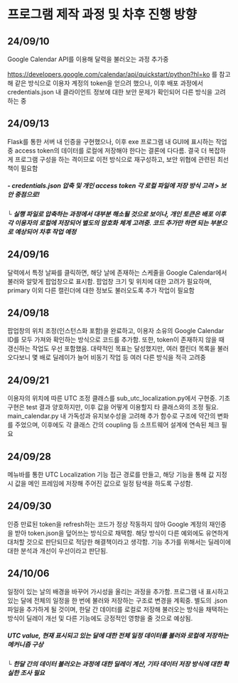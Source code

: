 # 프로그램 제작 과정 및 차후 진행 방향

## 24/09/10

Google Calendar API를 이용해 달력을 불러오는 과정 추가중

https://developers.google.com/calendar/api/quickstart/python?hl=ko 를 참고해 같은 방식으로 이용자 계정의 token을 얻으려 했으나, 이후 배포 과정에서 credentials.json 내 클라이언트 정보에 대한 보안 문제가 확인되어 다른 방식을 고려하는 중

## 24/09/13

Flask를 통한 서버 내 인증을 구현했으나, 이후 exe 프로그램 내 GUI에 표시하는 작업 중 access token의 데이터를 로컬에 저장해야 한다는 결론에 다다름. 결국 더 복잡하게 프로그램 구성을 하는 격이므로 이전 방식으로 재구성하고, 보안 위협에 관련된 최선책이 필요함

##### - credentials.json 압축 및 개인 access token 각 로컬 파일에 저장 방식 고려 > 보안 중점으로!
#####  └ 실행 파일로 압축하는 과정에서 대부분 해소될 것으로 보이나, 개인 토큰은 배포 이후 각 이용자의 로컬에 저장되어 별도의 암호화 체계 고려중. 코드 추가만 하면 되는 부분으로 예상되어 차후 작업 예정

## 24/09/16

달력에서 특정 날짜를 클릭하면, 해당 날에 존재하는 스케줄을 Google Calendar에서 불러와 알맞게 팝업창으로 표시함. 팝업창 크기 및 위치에 대한 고려가 필요하며, primary 이외 다른 캘린더에 대한 정보도 불러오도록 추가 작업이 필요함

## 24/09/18

팝업창의 위치 조정(인스턴스화 포함)을 완료하고, 이용자 소유의 Google Calendar ID를 모두 가져와 확인하는 방식으로 코드를 추가함. 또한, token이 존재하지 않을 때 갱신하는 작업도 우선 포함했음. 대략적인 목표는 달성했지만, 여러 캘린더 목록을 불러오다보니 몇 배로 딜레이가 늘어 비동기 작업 등 여러 다른 방식을 적극 고려중

## 24/09/21

이용자의 위치에 따른 UTC 조정 클래스를 sub_utc_localization.py에서 구현중. 기초 구현은 test 결과 양호하지만, 이후 값을 어떻게 이용할지 타 클래스와의 조정 필요. main_calendar.py 내 가독성과 유지보수성을 고려해 추가 함수로 구조에 약간의 변화를 주었으며, 이후에도 각 클래스 간의 coupling 등 소프트웨어 설계에 연속된 체크 필요

## 24/09/28

메뉴바를 통한 UTC Localization 기능 접근 경로를 만들고, 해당 기능을 통해 값 지정 시 값을 메인 프레임에 저장해 주어진 값으로 일정 탐색을 하도록 구성함. 

## 24/09/30

인증 만료된 token을 refresh하는 코드가 정상 작동하지 않아 Google 계정의 재인증을 받아 token.json을 덮어쓰는 방식으로 채택함. 해당 방식이 다른 예외에도 유연하게 대처할 것으로 판단되므로 적당한 해결책이라고 생각함. 기능 추가를 위해서는 딜레이에 대한 분석과 개선이 우선이라고 판단됨.

## 24/10/06

일정이 있는 날의 배경을 바꾸어 가시성을 올리는 과정을 추가함. 프로그램 내 표시하고 있는 달에 전체의 일정을 한 번에 불러와 저장하는 구조로 변경을 계획중. 별도의 .json 파일을 추가하게 될 것이며, 한달 간 데이터를 로컬로 저장해 불러오는 방식을 채택하는 방식이 딜레이 개선 및 다른 기능에도 긍정적인 영향을 줄 것으로 예상됨.

##### UTC value, 현재 표시되고 있는 달에 대한 전체 일정 데이터를 불러와 로컬에 저장하는 메커니즘 구상
##### └ 한달 간의 데이터 불러오는 과정에 대한 딜레이 계산, 기타 데이터 저장 방식에 대한 확실한 조사 필요